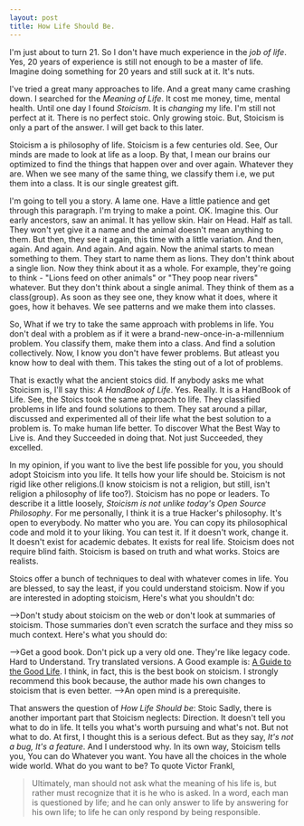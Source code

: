 ```yaml
---
layout: post
title: How Life Should Be.
---
```


I'm just about to turn 21.
So I don't have much experience in the _job of life_.
Yes, 20 years of experience is still not enough to be a master of life.
Imagine doing something for 20 years and still suck at it. It's nuts.

I've tried a great many approaches to life.
And a great many came crashing down.
I searched for the _Meaning of Life_.
It cost me money, time, mental health.
Until one day I found _Stoicism_.
It is _changing_ my life.
I'm still not perfect at it.
There is no perfect stoic.
Only growing stoic.
But, Stoicism is only a part of the answer.
I will get back to this later.

Stoicism a is philosophy of life.
Stoicism is a few centuries old.
See, Our minds are made to look at life as a loop.
By that, I mean our brains our optimized to find the things that happen over and over again. Whatever they are.
When we see many of the same thing, we classify them i.e, we put them into a class.
It is our single greatest gift.

I'm going to tell you a story.
A lame one.
Have a little patience and get through this paragraph.
I'm trying to make a point.
OK.
Imagine this.
Our early ancestors, saw an animal. It has yellow skin. Hair on Head. Half as tall.
They won't yet give it a name and the animal doesn't mean anything to them.
But then, they see it again, this time with a little variation.
And then, again. And again. And again. And again.
Now the animal starts to mean something to them.
They start to name them as lions.
They don't think about a single lion.
Now they think about it as a whole.
For example, they're going to think - "Lions feed on other animals" or "They poop near rivers" whatever.
But they don't think about a single animal.
They think of them as a class(group).
As soon as they see one, they know what it does, where it goes, how it behaves.
We see patterns and we make them into classes.

So, What if we try to take the same approach with problems in life. You don't deal with a problem as if it were a brand-new-once-in-a-millennium problem. You classify them, make them into a class. And find a solution collectively. Now, I know you don't have fewer problems. But atleast you know how to deal with them. This takes the sting out of a lot of problems.

That is exactly what the ancient stoics did.
If anybody asks me what Stoicism is, I'll say this: _A HandBook of Life_.
Yes. Really.
It is a HandBook of Life.
See, the Stoics took the same approach to life.
They classified problems in life and found solutions to them.
They sat around a pillar, discussed and experimented all of their life what the best solution to a problem is.
To make human life better.
To discover What the Best Way to Live is.
And they Succeeded in doing that.
Not just Succeeded, they excelled.

In my opinion, if you want to live the best life possible for you, you should adopt Stoicism into you life.
It tells how your life should be.
Stoicism is not rigid like other religions.(I know stoicism is not a religion, but still, isn't religion a philosophy of life too?).
Stoicism has no pope or leaders.
To describe it a little loosely, _Stoicism is not unlike today's Open Source Philosophy_.
For me personally, I think it is a true Hacker's philosophy.
It's open to everybody. No matter who you are.
You can copy its philosophical code and mold it to your liking.
You can test it.
If it doesn't work, change it.
It doesn't exist for academic debates. It exists for real life.
Stoicism does not require blind faith.
Stoicism is based on truth and what works.
Stoics are realists.

Stoics offer a bunch of techniques to deal with whatever comes in life.
You are blessed, to say the least, if you could understand stoicism.
Now if you are interested in adopting stoicism, Here's what you shouldn't do:

-->Don't study about stoicism on the web or don't look at summaries of stoicism. Those summaries don't even scratch the surface and they miss so much context.
Here's what you should do:

-->Get a good book. Don't pick up a very old one. They're like legacy code. Hard to Understand. Try translated versions.
A Good example is: [A Guide to the Good Life](https://www.goodreads.com/book/show/5617966-a-guide-to-the-good-life).
I think, in fact, this is the best book on stoicism.
I strongly recommend this book because, the author made his own changes to stoicism that is even better.
-->An open mind is a prerequisite.

That answers the question of _How Life Should be_: Stoic
Sadly, there is another important part that Stoicism neglects: Direction.
It doesn't tell you what to do in life.
It tells you what's worth pursuing and what's not.
But not what to do.
At first, I thought this is a serious defect.
But as they say, _It's not a bug, It's a feature_.
And I understood why.
In its own way, Stoicism tells you, You can do Whatever you want.
You have all the choices in the whole wide world.
What do you want to be?
To quote Victor Frankl, 
>Ultimately, man should not ask what the meaning of his life is, but rather must recognize that it is he who is asked. In a word, each man is questioned by life; and he can only answer to life by answering for his own life; to life he can only respond by being responsible.

